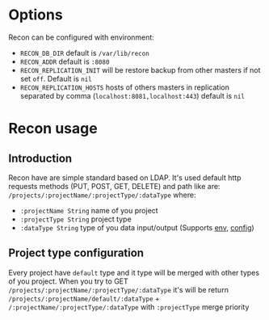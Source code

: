# Options

Recon can be configured with environment:
* `RECON_DB_DIR` default is `/var/lib/recon`
* `RECON_ADDR` default is `:8080`
* `RECON_REPLICATION_INIT` will be restore backup from other masters if not set `off`. Default is `nil`
* `RECON_REPLICATION_HOSTS` hosts of others masters in replication separated by comma (`localhost:8081,localhost:443`) default is `nil`

# Recon usage

## Introduction 
Recon have are simple standard based on LDAP. 
It's used default http requests methods (PUT, POST, GET, DELETE) and path like are:
`/projects/:projectName/:projectType/:dataType`  where:
* `:projectName String` name of you project
* `:projectType String` project type 
* `:dataType String` type of you data input/output (Supports [env](./docs/ENV.md), [config](./docs/CONFIG.md))

## Project type configuration
Every project have `default` type and it type will be merged with other types of you project.
When you try to GET `/projects/:projectName/:projectType/:dataType` it's will be return `/projects/:projectName/default/:dataType` + `/:projectName/:projectType/:dataType`
with `:projectType` merge priority